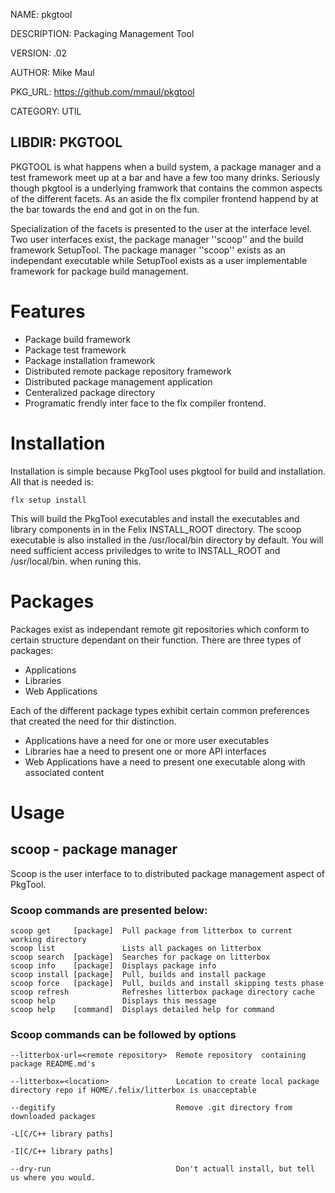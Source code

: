NAME: pkgtool

DESCRIPTION: Packaging Management Tool

VERSION: .02

AUTHOR:  Mike Maul

PKG_URL: https://github.com/mmaul/pkgtool

CATEGORY: UTIL

LIBDIR: PKGTOOL
-----

PKGTOOL is what happens when a build system, a package manager and a test 
framework meet up at a bar and have a few too many drinks. Seriously though
pkgtool is a underlying framwork that contains the common aspects of the
different facets. As an aside the flx compiler frontend happend by at the bar 
towards the end and got in on the fun.

Specialization of the facets is presented to the user at the interface level.
Two user interfaces exist, the package manager ''scoop'' and the build framework 
SetupTool. The package manager ''scoop'' exists as an independant executable 
while SetupTool exists as a user implementable framework for package build 
management.

Features
=======

* Package build framework
* Package test framework
* Package installation framework
* Distributed remote package repository framework
* Distributed package management application
* Centeralized package directory
* Programatic frendly inter face to the flx compiler frontend.

Installation
============

Installation is simple because PkgTool uses pkgtool for build and installation.
All that is needed is:

    flx setup install

This will build the PkgTool executables and install the executables and library
components in in the Felix INSTALL_ROOT directory. The scoop executable is also
installed in the /usr/local/bin directory by default.  You will need sufficient access priviledges to write to INSTALL_ROOT and /usr/local/bin.
when runing this.

Packages
========
Packages exist as independant remote git repositories which conform to certain 
structure dependant on their function. There are three types of packages:

* Applications
* Libraries
* Web Applications

Each of the different package types exhibit certain common preferences that 
created the need for thir distinction.

* Applications have a need for one or more user executables
* Libraries hae a need to present one or more API interfaces
* Web Applications have a need to present one executable along with associated content

Usage
=====
## scoop - package manager 
Scoop is the user interface to to distributed package management aspect of
PkgTool.  

### Scoop commands are presented below:

    scoop get     [package]  Pull package from litterbox to current working directory
    scoop list               Lists all packages on litterbox
    scoop search  [package]  Searches for package on litterbox
    scoop info    [package]  Displays package info
    scoop install [package]  Pull, builds and install package
    scoop force   [package]  Pull, builds and install skipping tests phase
    scoop refresh            Refreshes litterbox package directory cache
    scoop help               Displays this message
    scoop help    [command]  Displays detailed help for command

### Scoop commands can be followed by options

    --litterbox-url=<remote repository>  Remote repository  containing package README.md's

    --litterbox=<location>               Location to create local package directory repo if HOME/.felix/litterbox is unacceptable

    --degitify                           Remove .git directory from downloaded packages
    
    -L[C/C++ library paths]

    -I[C/C++ library paths]

    --dry-run                            Don't actuall install, but tell us where you would.





